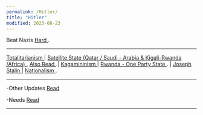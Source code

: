 ```yaml
---
permalink: /Hitler/
title: "Hitler"
modified: 2023-08-23
---
```







Beat Nazis <a href=" https://en.wikipedia.org/wiki/Nazi_Germany "> Hard  </a> .


<hr style="height:2px;border-width:0;color:gray;background-color:gray">


 <a href=" https://phdcsseiden.github.io/Totalitarianism/ "> Totalitarianism </a> |  <a href=" https://en.wikipedia.org/wiki/Satellite_state#Post-World_War_II "> Satellite State (Qatar / Saudi - Arabia & Kigali-Rwanda /Africa) </a> ,  <a href=" https://www.lsd.law/define/satellite-state "> Also Read </a> .| <a href=" https://en.wikipedia.org/wiki/Leninism "> Kagamininism </a> | <a href=" https://en.wikipedia.org/wiki/One-party_state "> Rwanda - One Party State </a> . | <a href=" https://en.wikipedia.org/wiki/Joseph_Stalin "> Joseph Stalin </a> | <a href=" https://en.wikipedia.org/wiki/Nationalism "> Nationalism </a> .


 <hr style="height:2px;border-width:0;color:gray;background-color:gray">
 

-Other Updates <a href=" https://phdcsseiden.github.io/News/ "> Read   </a>  


-Needs <a href=" https://phdcsseiden.github.io/Needs/ "> Read   </a> 


<hr style="height:2px;border-width:0;color:gray;background-color:gray">














